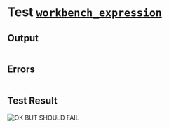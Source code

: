 # Test [`workbench_expression`](../doc/tests/statement_usage.md#L542)

## Output

```,plain
```

## Errors

```,plain
```

## Test Result

![OK BUT SHOULD FAIL](../doc/tests/.test/workbench_expression.png)
